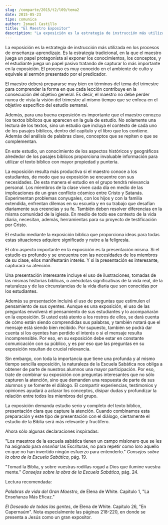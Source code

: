 ```yaml
---
slug: /comparte/2015/t2/l09/tema2
date: 2015-05-23
tipo: comunica
author: Ismael Castillo
title: "El Maestro Expositor"
description: "La exposición es la estrategia de instrucción más utilizada en los procesos de  enseñanza-aprendizaje. Es la estrategia tradicional, en la que el maestro juega  un papel protagonista al exponer los conocimientos, los conceptos, y el  estudiante juega un papel pasivo tratando d..."
---
```


La exposición es la estrategia de instrucción más utilizada en los procesos de enseñanza-aprendizaje. Es la estrategia tradicional, en la que el maestro juega un papel protagonista al exponer los conocimientos, los conceptos, y el estudiante juega un papel pasivo tratando de capturar lo más importante en la exposición. El proceso es muy conocido en el ambiente de culto y equivale al sermón presentado por el predicador.

El maestro deberá prepararse muy bien en términos del tema del trimestre para comprender la forma en que cada lección contribuye en la consecución del objetivo general. Es decir, el maestro no debe perder nunca de vista la visión del trimestre al mismo tiempo que se enfoca en el objetivo específico del estudio semanal.

Además, para una buena exposición es importante que el maestro conozca los textos bíblicos que aparecen en la guía de estudio. No solamente una lectura de los textos, sino un estudio que incluya el contexto de cada uno de los pasajes bíblicos, dentro del capítulo y el libro que los contiene. Además del análisis de palabras clave, conceptos que se repiten o que se complementan.

En este estudio, un conocimiento de los aspectos históricos y geográficos alrededor de los pasajes bíblicos proporciona invaluable información para utilizar el texto bíblico con mayor propiedad y puntería.

La exposición resulta más productiva si el maestro conoce a los estudiantes, de modo que su exposición se encuentre con sus necesidades. De esta manera el estudio en el grupo tendrá relevancia personal. Los miembros de la clase viven cada día en medio de las implicaciones de un gran conflicto cósmico entre Cristo y Satanás. Experimentan problemas conyugales, con los hijos y con la familia extendida, enfrentan dilemas en su escuela y en su trabajo que desafían diariamente sus creencias y su fe. También deben resolver diferencias en la misma comunidad de la iglesia. En medio de todo ese contexto de la vida diaria, necesitan, además, herramientas para su proyecto de testificación por Cristo.

El estudio mediante la exposición bíblica que proporciona ideas para todas estas situaciones adquiere significado y nutre a la feligresía.

El otro aspecto importante en la exposición es la presentación misma. Si el estudio es profundo y se encuentra con las necesidades de los miembros de su clase, ellos manifestarán interés. Y si la presentación es interesante, capturará su atención.

Una presentación interesante incluye el uso de ilustraciones, tomadas de las mismas historias bíblicas, o anécdotas significativas de la vida real, de la naturaleza y de las circunstancias de la vida diaria que son conocidas por los estudiantes.

Además su presentación incluirá el uso de preguntas que estimulen el pensamiento de sus oyentes. Aunque es una exposición, el uso de las preguntas envolverá el pensamiento de sus estudiantes y lo acompañarán en la exposición. Si usted está atento a los rostros de ellos, se dará cuenta de cómo están siendo comprendidas sus palabras, y también notará que el mensaje está siendo bien recibido. Por supuesto, también se podrá dar cuenta si los oyentes han perdido el interés o si el mensaje resulta incomprensible. Por eso, en su exposición debe estar en constante comunicación con su público, y es por eso que las preguntas en su exposición resultan de crucial relevancia.

Sin embargo, con toda la importancia que tiene una profunda y al mismo tiempo sencilla exposición, la naturaleza de la Escuela Sabática nos obliga a obtener de parte de nuestros alumnos una mayor participación. Por eso, trate de combinar su exposición con preguntas interesantes que no sólo capturen la atención, sino que demanden una respuesta de parte de sus alumnos y se fomente el diálogo. El compartir experiencias, testimonios y opiniones ayudará a aclarar los conceptos, disipar dudas y profundizar la relación entre todos los miembros del grupo.

La exposición demanda estudio serio y completo del texto bíblico, presentación clara que capture la atención. Cuando combinamos esta preparación y este tipo de presentación con el diálogo, ciertamente el estudio de la Biblia será más relevante y fructífero.

Ahora sólo algunas declaraciones inspiradas:

"Los maestros de la escuela sabática tienen un campo misionero que se les ha asignado para _enseñar_ las Escrituras, no para repetir como loro aquello en que no han invertido ningún esfuerzo para entenderlo." _Consejos sobre la obra de la Escuela Sabática_, pág. 19.

"Tomad la Biblia, y sobre vuestras rodillas rogad a Dios que ilumine vuestra mente." _Consejos sobre la obra de la Escuela Sabática_, pág. 24.

Lectura recomendada:

_Palabras de vida del Gran Maestro_, de Elena de White. Capítulo 1, "La Enseñanza Más Eficaz."

_El Deseado de todas las gentes_, de Elena de White. Capítulo 26, "En Capernaúm". Nota especialmente las páginas 218-220, en donde se presenta a Jesús como un gran expositor.

